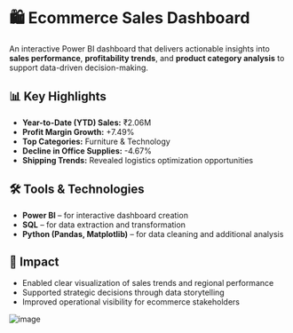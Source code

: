 
# 🛍️ Ecommerce Sales Dashboard

An interactive Power BI dashboard that delivers actionable insights into **sales performance**, **profitability trends**, and **product category analysis** to support data-driven decision-making.

## 📊 Key Highlights
- **Year-to-Date (YTD) Sales:** ₹2.06M  
- **Profit Margin Growth:** +7.49%  
- **Top Categories:** Furniture & Technology  
- **Decline in Office Supplies:** -4.67%  
- **Shipping Trends:** Revealed logistics optimization opportunities

## 🛠️ Tools & Technologies
- **Power BI** – for interactive dashboard creation  
- **SQL** – for data extraction and transformation  
- **Python (Pandas, Matplotlib)** – for data cleaning and additional analysis  

## 🎯 Impact
- Enabled clear visualization of sales trends and regional performance  
- Supported strategic decisions through data storytelling  
- Improved operational visibility for ecommerce stakeholders
  
![image](https://github.com/user-attachments/assets/2c08eb85-e309-4e36-959e-686047f90b0b)
